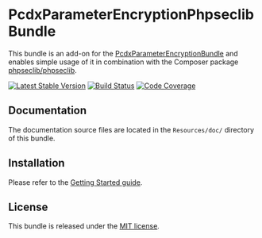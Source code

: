 # PcdxParameterEncryptionPhpseclibBundle

This bundle is an add-on for the
[PcdxParameterEncryptionBundle](https://github.com/picodexter/PcdxParameterEncryptionBundle)
and enables simple usage of it in combination with the Composer package
[phpseclib/phpseclib](https://github.com/phpseclib/phpseclib).

[![Latest Stable Version](https://img.shields.io/packagist/v/picodexter/parameter-encryption-phpseclib-bundle.svg?style=flat)](https://packagist.org/packages/picodexter/parameter-encryption-phpseclib-bundle)
[![Build Status](https://img.shields.io/travis/picodexter/PcdxParameterEncryptionPhpseclibBundle/master.svg?style=flat)](https://travis-ci.org/picodexter/PcdxParameterEncryptionPhpseclibBundle)
[![Code Coverage](https://img.shields.io/coveralls/picodexter/PcdxParameterEncryptionPhpseclibBundle/master.svg?style=flat)](https://coveralls.io/github/picodexter/PcdxParameterEncryptionPhpseclibBundle)

## Documentation

The documentation source files are located in the `Resources/doc/` directory of
this bundle.

## Installation

Please refer to the [Getting Started guide](Resources/doc/getting-started.rst).

## License

This bundle is released under the [MIT license](LICENSE).

